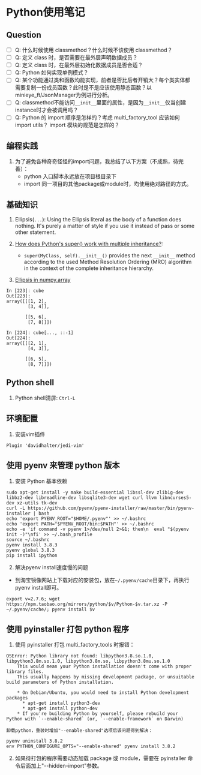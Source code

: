 # Python使用笔记

## Question

- [ ] Q: 什么时候使用 classmethod？什么时候不该使用 classmethod？
- [ ] Q: 定义 class 时，是否需要在最外层声明数据成员？
- [ ] Q: 定义 class 时，在最外层初始化数据成员是否合适？
- [ ] Q: Python 如何实现单例模式？
- [ ] Q: 某个功能通过类和函数均能实现，前者是否比后者开销大？每个类实体都需要复制一份成员函数？此时是不是应该使用静态函数？以minieye_ft/JsonManager为例进行分析。
- [ ] Q: classmethod不能访问`__init__`里面的属性，是因为`__init__`仅当创建instance时才会被调用吗？
- [ ] Q: Python 的 import 顺序是怎样的？考虑 multi_factory_tool 应该如何 import utils？ import 模块的规范是怎样的？

## 编程实践

1. 为了避免各种奇奇怪怪的import问题，我总结了以下方案（不成熟，待完善）：
    - python 入口脚本永远放在项目根目录下
    - import 同一项目的其他package或module时，均使用绝对路径的方式。

## 基础知识

1. Ellipsis(`...`): Using the Ellipsis literal as the body of a function does nothing. It's purely a matter of style if you use it instead of pass or some other statement.

2. [How does Python's super() work with multiple inheritance?][super]:
    - `super(MyClass, self).__init__()` provides the next `__init__` method according to the used Method Resolution Ordering (MRO) algorithm in the context of the complete inheritance hierarchy.

3. [Ellipsis in numpy.array][array_ellipsis]
```
In [223]: cube
Out[223]:
array([[[1, 2],
        [3, 4]],

       [[5, 6],
        [7, 8]]])

In [224]: cube[..., ::-1]
Out[224]:
array([[[2, 1],
        [4, 3]],

       [[6, 5],
        [8, 7]]])
```

  [super]: https://stackoverflow.com/questions/3277367/how-does-pythons-super-work-with-multiple-inheritance
  [array_ellipsis]: https://stackoverflow.com/questions/772124/what-does-the-ellipsis-object-do

## Python shell

1. Python shell清屏: `Ctrl-L`

## 环境配置

1. 安装vim插件
```
Plugin 'davidhalter/jedi-vim'
```

## 使用 pyenv 来管理 python 版本

1. 安装 Python 基本依赖
```
sudo apt-get install -y make build-essential libssl-dev zlib1g-dev libbz2-dev libreadline-dev libsqlite3-dev wget curl llvm libncurses5-dev xz-utils tk-dev
curl -L https://github.com/pyenv/pyenv-installer/raw/master/bin/pyenv-installer | bash
echo 'export PYENV_ROOT="$HOME/.pyenv"' >> ~/.bashrc
echo 'export PATH="$PYENV_ROOT/bin:$PATH"' >> ~/.bashrc
echo -e 'if command -v pyenv 1>/dev/null 2>&1; then\n  eval "$(pyenv init -)"\nfi' >> ~/.bash_profile
source ~/.bashrc
pyenv install 3.8.3
pyenv global 3.8.3
pip install ipython
```

2. 解决pyenv install速度慢的问题
  - 到淘宝镜像网站上下载对应的安装包，放在`~/.pyenv/cache`目录下，再执行pyenv install即可。
```
export v=2.7.6; wget https://npm.taobao.org/mirrors/python/$v/Python-$v.tar.xz -P ~/.pyenv/cache/; pyenv install $v
```

## 使用 pyinstaller 打包 python 程序

1. 使用 pyinstaller 打包 multi_factory_tools 时报错：
```
OSError: Python library not found: libpython3.8.so.1.0, libpython3.8m.so.1.0, libpython3.8m.so, libpython3.8mu.so.1.0
    This would mean your Python installation doesn't come with proper library files.
    This usually happens by missing development package, or unsuitable build parameters of Python installation.

    * On Debian/Ubuntu, you would need to install Python development packages
      * apt-get install python3-dev
      * apt-get install python-dev
    * If you're building Python by yourself, please rebuild your Python with `--enable-shared` (or, `--enable-framework` on Darwin)
```
    卸载python，重装时增加"--enable-shared"选项后该问题得到解决：
```
pyenv uninstall 3.8.2
env PYTHON_CONFIGURE_OPTS="--enable-shared" pyenv install 3.8.2
```

2. 如果待打包的程序需要动态加载 package 或 module，需要在 pyinstaller 命令后面加上"--hidden-import"参数。

